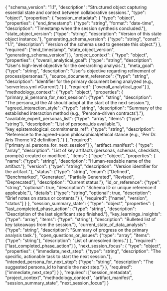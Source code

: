 {
  "schema_version": "1.1",
  "description": "Structured object capturing essential state and context between collaborative sessions.",
  "type": "object",
  "properties": {
    "session_metadata": {
      "type": "object",
      "properties": {
        "end_timestamp": {"type": "string", "format": "date-time", "description": "Timestamp when the session synthesis concluded."},
        "state_object_version": {"type": "string", "description": "Version of this state object instance."},
        "generating_schema_version": {"type": "string", "const": "1.1", "description": "Version of the schema used to generate this object."}
      },
      "required": ["end_timestamp", "state_object_version", "generating_schema_version"]
    },
    "project_context": {
      "type": "object",
      "properties": {
        "overall_analytical_goal": {"type": "string", "description": "User's high-level objective for the overarching analysis."},
        "meta_goal": {"type": "string", "description": "User's objective regarding refinement of process/personas."},
        "source_document_reference": {"type": "string", "description": "Identifier for the primary document being analyzed (e.g., 'serverless.yml vCurrent')."}
      },
      "required": ["overall_analytical_goal"]
    },
    "methodology_context": {
      "type": "object",
      "properties": {
        "primary_ai_persona_for_next_session": {"type": "string", "description": "The persona_id the AI should adopt at the start of the next session."},
        "agreed_interaction_style": {"type": "string", "description": "Summary of the established interaction method (e.g., 'Persona-driven contracts')."},
        "available_expert_personas_list": {"type": "array", "items": {"type": "string"}, "description": "List of persona_ids available."},
        "key_epistemological_commitments_ref": {"type": "string", "description": "Reference to the agreed-upon philosophical/ethical stance (e.g., 'Per Dr. Aris Thorne V2 definition')."}
      },
      "required": ["primary_ai_persona_for_next_session"]
    },
    "artifact_manifest": {
      "type": "array",
      "description": "List of key artifacts (personas, schemas, checklists, prompts) created or modified.",
      "items": {
        "type": "object",
        "properties": {
          "name": {"type": "string", "description": "Human-readable name of the artifact."},
          "version": {"type": "string", "description": "Version identifier for the artifact."},
          "status": {"type": "string", "enum": ["Defined", "Benchmarked", "Generated", "Partially Generated", "Revised", "Deprecated"], "description": "Current status."},
          "id_or_reference": {"type": "string", "optional": true, "description": "Schema ID or unique reference if applicable."},
          "details": {"type": "string", "optional": true, "description": "Brief notes on status or contents."}
        },
        "required": ["name", "version", "status"]
      }
    },
    "session_summary_state": {
      "type": "object",
      "properties": {
        "last_completed_phase_action": {"type": "string", "description": "Description of the last significant step finished."},
        "key_learnings_insights": {"type": "array", "items": {"type": "string"}, "description": "Bulleted list of key takeaways from the session."},
        "current_state_of_data_analysis": {"type": "string", "description": "Summary of progress on the primary analysis task."},
        "open_questions_or_issues": {"type": "array", "items": {"type": "string"}, "description": "List of unresolved items."}
      },
      "required": ["last_completed_phase_action"]
    },
    "next_session_focus": {
      "type": "object",
      "properties": {
        "immediate_next_step": {"type": "string", "description": "The specific, actionable task to start the next session."},
        "intended_persona_for_next_step": {"type": "string", "description": "The suggested persona_id to handle the next step."}
      },
      "required": ["immediate_next_step"]
    }
  },
  "required": ["session_metadata", "project_context", "methodology_context", "artifact_manifest", "session_summary_state", "next_session_focus"]
}